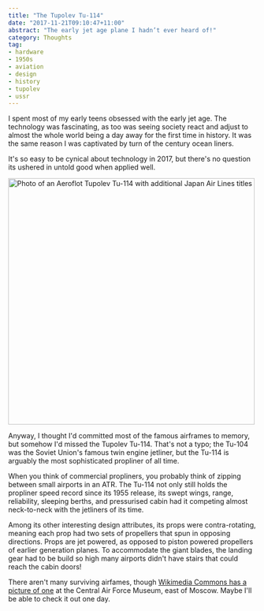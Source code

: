 ```yaml
---
title: "The Tupolev Tu-114"
date: "2017-11-21T09:10:47+11:00"
abstract: "The early jet age plane I hadn’t ever heard of!"
category: Thoughts
tag:
- hardware
- 1950s
- aviation
- design
- history
- tupolev
- ussr
---
```

I spent most of my early teens obsessed with the early jet age. The technology was fascinating, as too was seeing society react and adjust to almost the whole world being a day away for the first time in history. It was the same reason I was captivated by turn of the century ocean liners.

It's so easy to be cynical about technology in 2017, but there's no question its ushered in untold good when applied well.

<p><img src="https://rubenerd.com/files/2017/Aeroflot_Tupolev_Tu-114_JAL_livery_APM@1x.jpg" srcset="https://rubenerd.com/files/2017/Aeroflot_Tupolev_Tu-114_JAL_livery_APM@1x.jpg 1x, https://rubenerd.com/files/2017/Aeroflot_Tupolev_Tu-114_JAL_livery_APM@2x.jpg 2x" alt="Photo of an Aeroflot Tupolev Tu-114 with additional Japan Air Lines titles" style="width:500px" /></p>

Anyway, I thought I'd committed most of the famous airframes to memory, but somehow I'd missed the Tupolev Tu-114. That's not a typo; the Tu-104 was the Soviet Union's famous twin engine jetliner, but the Tu-114 is arguably the most sophisticated propliner of all time.

When you think of commercial propliners, you probably think of zipping between small airports in an ATR. The Tu-114 not only still holds the propliner speed record since its 1955 release, its swept wings, range, reliability, sleeping berths, and pressurised cabin had it competing almost neck-to-neck with the jetliners of its time.

Among its other interesting design attributes, its props were contra-rotating, meaning each prop had two sets of propellers that spun in opposing directions. Props are jet powered, as opposed to piston powered propellers of earlier generation planes. To accommodate the giant blades, the landing gear had to be build so high many airports didn't have stairs that could reach the cabin doors!

There aren't many surviving airfames, though [Wikimedia Commons has a picture of one] at the Central Air Force Museum, east of Moscow. Maybe I'll be able to check it out one day.

[Wikimedia Commons has a picture of one]: https://en.wikipedia.org/wiki/File:TU-114_Cleat.JPG
